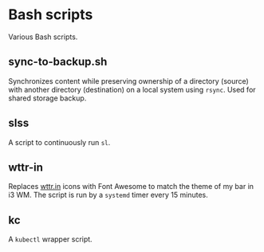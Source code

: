 # Bash scripts

Various Bash scripts.

## sync-to-backup.sh

Synchronizes content while preserving ownership of a directory (source) with another directory (destination) on a local system using ```rsync```. Used for shared storage backup.

## slss

A script to continuously run ```sl```.

## wttr-in

Replaces [wttr.in](https://github.com/chubin/wttr.in) icons with Font Awesome to match the theme of my bar in i3 WM. The script is run by a ```systemd``` timer every 15 minutes.

## kc

A `kubectl` wrapper script.
